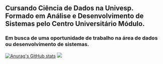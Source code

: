 ## Cursando Ciência de Dados na Univesp. Formado em Análise e Desenvolvimento de Sistemas pelo Centro Universitário Módulo.
### Em busca de uma oportunidade de trabalho na área de dados ou desenvolvimento de sistemas.

[![Anurag's GitHub stats](https://github-readme-stats.vercel.app/api?username=RaphaelMolina&show_icons=true&theme=gruvbox)](https://github.com/RaphaelMolina/github-readme-stats)
[<img src="https://img.shields.io/badge/linkedin-%230077B5.svg?&style=for-the-badge&logo=linkedin&logoColor=white" />](https://www.linkedin.com/in/raphael-molina/)
